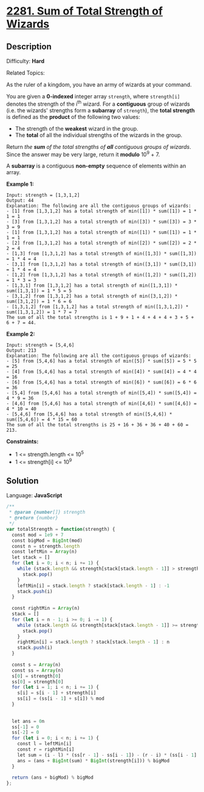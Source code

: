 # [2281\. Sum of Total Strength of Wizards](https://leetcode.com/problems/sum-of-total-strength-of-wizards/)

## Description

Difficulty: **Hard**  

Related Topics:


As the ruler of a kingdom, you have an army of wizards at your command.

You are given a **0-indexed** integer array `strength`, where `strength[i]` denotes the strength of the i<sup>th</sup> wizard. For a **contiguous** group of wizards (i.e. the wizards' strengths form a **subarray** of `strength`), the **total strength** is defined as the **product** of the following two values:

*   The strength of the **weakest** wizard in the group.
*   The **total** of all the individual strengths of the wizards in the group.

Return _the **sum** of the total strengths of **all** contiguous groups of wizards_. Since the answer may be very large, return it **modulo** 10<sup>9</sup> + 7.

A **subarray** is a contiguous **non-empty** sequence of elements within an array.

**Example 1:**

```
Input: strength = [1,3,1,2]
Output: 44
Explanation: The following are all the contiguous groups of wizards:
- [1] from [1,3,1,2] has a total strength of min([1]) * sum([1]) = 1 * 1 = 1
- [3] from [1,3,1,2] has a total strength of min([3]) * sum([3]) = 3 * 3 = 9
- [1] from [1,3,1,2] has a total strength of min([1]) * sum([1]) = 1 * 1 = 1
- [2] from [1,3,1,2] has a total strength of min([2]) * sum([2]) = 2 * 2 = 4
- [1,3] from [1,3,1,2] has a total strength of min([1,3]) * sum([1,3]) = 1 * 4 = 4
- [3,1] from [1,3,1,2] has a total strength of min([3,1]) * sum([3,1]) = 1 * 4 = 4
- [1,2] from [1,3,1,2] has a total strength of min([1,2]) * sum([1,2]) = 1 * 3 = 3
- [1,3,1] from [1,3,1,2] has a total strength of min([1,3,1]) * sum([1,3,1]) = 1 * 5 = 5
- [3,1,2] from [1,3,1,2] has a total strength of min([3,1,2]) * sum([3,1,2]) = 1 * 6 = 6
- [1,3,1,2] from [1,3,1,2] has a total strength of min([1,3,1,2]) * sum([1,3,1,2]) = 1 * 7 = 7
The sum of all the total strengths is 1 + 9 + 1 + 4 + 4 + 4 + 3 + 5 + 6 + 7 = 44.
```

**Example 2:**

```
Input: strength = [5,4,6]
Output: 213
Explanation: The following are all the contiguous groups of wizards: 
- [5] from [5,4,6] has a total strength of min([5]) * sum([5]) = 5 * 5 = 25
- [4] from [5,4,6] has a total strength of min([4]) * sum([4]) = 4 * 4 = 16
- [6] from [5,4,6] has a total strength of min([6]) * sum([6]) = 6 * 6 = 36
- [5,4] from [5,4,6] has a total strength of min([5,4]) * sum([5,4]) = 4 * 9 = 36
- [4,6] from [5,4,6] has a total strength of min([4,6]) * sum([4,6]) = 4 * 10 = 40
- [5,4,6] from [5,4,6] has a total strength of min([5,4,6]) * sum([5,4,6]) = 4 * 15 = 60
The sum of all the total strengths is 25 + 16 + 36 + 36 + 40 + 60 = 213.
```

**Constraints:**

*   1 <= strength.length <= 10<sup>5</sup>
*   1 <= strength[i] <= 10<sup>9</sup>


## Solution

Language: **JavaScript**

```javascript
/**
 * @param {number[]} strength
 * @return {number}
 */
var totalStrength = function(strength) {
  const mod = 1e9 + 7
  const bigMod = BigInt(mod)
  const n = strength.length
  const leftMin = Array(n)
  let stack = []
  for (let i = 0; i < n; i += 1) {
    while (stack.length && strength[stack[stack.length - 1]] > strength[i]) {
      stack.pop()
    }
    leftMin[i] = stack.length ? stack[stack.length - 1] : -1
    stack.push(i)
  }
  
  const rightMin = Array(n)
  stack = []
  for (let i = n - 1; i >= 0; i -= 1) {
    while (stack.length && strength[stack[stack.length - 1]] >= strength[i]) {
      stack.pop()
    }
    rightMin[i] = stack.length ? stack[stack.length - 1] : n
    stack.push(i)
  }
  
  const s = Array(n)
  const ss = Array(n)
  s[0] = strength[0]
  ss[0] = strength[0]
  for (let i = 1; i < n; i += 1) {
    s[i] = s[i - 1] + strength[i]
    ss[i] = (ss[i - 1] + s[i]) % mod
  }
  
  
  let ans = 0n
  ss[-1] = 0
  ss[-2] = 0
  for (let i = 0; i < n; i += 1) {
    const l = leftMin[i]
    const r = rightMin[i]
    let sum = (i - l) * (ss[r - 1] - ss[i - 1]) - (r - i) * (ss[i - 1] - ss[l - 1])
    ans = (ans + BigInt(sum) * BigInt(strength[i])) % bigMod
  }
  
  return (ans + bigMod) % bigMod
};
```